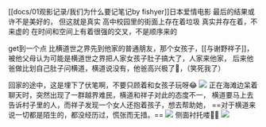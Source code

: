 [[docs/01观影记录/我们为什么要记笔记by fishyer]]日本爱情电影
最后的结果或许不是美好的，
但这就是真实
高中校园里的街面上存在着垃圾
真实并存在着，不来虚的
在时间和空间上有着很强的交叉，不是顺序来的

get到一个点
比横道世之界先到他家的普通朋友，那个女孩子，[[与谢野祥子]]，被他父母认为可能是横道世之界把人家女孩子肚子搞大了，人家来他家，
后来他爸做比划自己肚子问横道，横道说没有，他爸高兴极了🤣，（笑死我了）

回家的途中，这是埋下了伏笔啊，不要只顾着和女孩子玩呀😂
![](https://cdn.jsdelivr.net/gh/oneby21/pic/ob/202204261731232.png)
正在海滩边呆着聊天时，突然出现了一群越界难民，横道和祥子对此的态度不一，
横道要马上去告诉村子里的人，而祥子发现一个女人还抱着孩子，想去帮助她，
==对于横道来说一切都是陌生的，都没经历过，慌张而无措。==
![](https://cdn.jsdelivr.net/gh/oneby21/pic/ob/202204261740375.png)
侧面衬托喽👍🏻
![](https://cdn.jsdelivr.net/gh/oneby21/pic/ob/202204261800854.png)